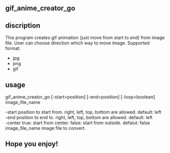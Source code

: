 ## gif_anime_creator_go

## discription

This program creates gif animation (just move from start to end) from image file.
User can choose direction which way to move image.
Supported format:

- jpg
- png
- gif

## usage

gif_anime_creator_go [-start=position] [-end=position] [-loop=boolean] image_file_name

  -start           position to start from. right, left, top, bottom are allowed. default: left  
  -end             position to end to. right, left, top, bottom are allowed. default: left  
  -center          true: start from center. false: start from outside. defalut: false
  image_file_name  image file to convert.  


## Hope you enjoy!
